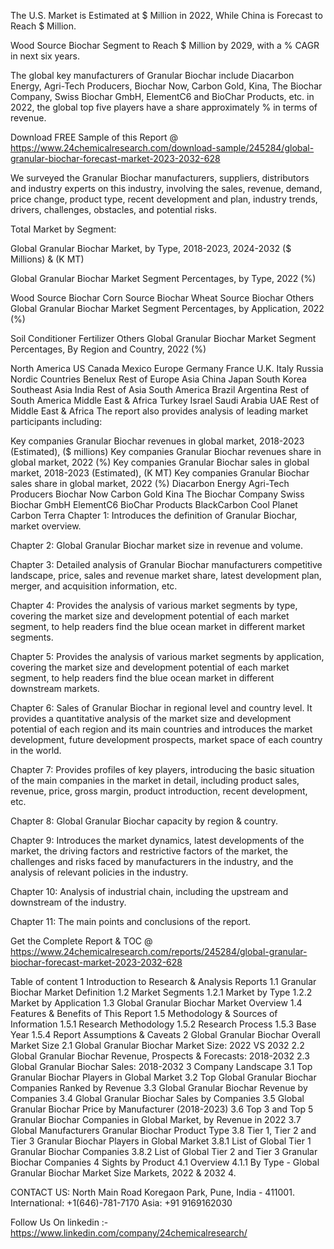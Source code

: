 The U.S. Market is Estimated at $ Million in 2022, While China is Forecast to Reach $ Million.

Wood Source Biochar Segment to Reach $ Million by 2029, with a % CAGR in next six years.

The global key manufacturers of Granular Biochar include Diacarbon Energy, Agri-Tech Producers, Biochar Now, Carbon Gold, Kina, The Biochar Company, Swiss Biochar GmbH, ElementC6 and BioChar Products, etc. in 2022, the global top five players have a share approximately % in terms of revenue.

Download FREE Sample of this Report @ https://www.24chemicalresearch.com/download-sample/245284/global-granular-biochar-forecast-market-2023-2032-628

We surveyed the Granular Biochar manufacturers, suppliers, distributors and industry experts on this industry, involving the sales, revenue, demand, price change, product type, recent development and plan, industry trends, drivers, challenges, obstacles, and potential risks.

Total Market by Segment:

Global Granular Biochar Market, by Type, 2018-2023, 2024-2032 ($ Millions) & (K MT)

Global Granular Biochar Market Segment Percentages, by Type, 2022 (%)

Wood Source Biochar
Corn Source Biochar
Wheat Source Biochar
Others
Global Granular Biochar Market Segment Percentages, by Application, 2022 (%)

Soil Conditioner
Fertilizer
Others
Global Granular Biochar Market Segment Percentages, By Region and Country, 2022 (%)

North America
US
Canada
Mexico
Europe
Germany
France
U.K.
Italy
Russia
Nordic Countries
Benelux
Rest of Europe
Asia
China
Japan
South Korea
Southeast Asia
India
Rest of Asia
South America
Brazil
Argentina
Rest of South America
Middle East & Africa
Turkey
Israel
Saudi Arabia
UAE
Rest of Middle East & Africa
The report also provides analysis of leading market participants including:

Key companies Granular Biochar revenues in global market, 2018-2023 (Estimated), ($ millions)
Key companies Granular Biochar revenues share in global market, 2022 (%)
Key companies Granular Biochar sales in global market, 2018-2023 (Estimated), (K MT)
Key companies Granular Biochar sales share in global market, 2022 (%)
Diacarbon Energy
Agri-Tech Producers
Biochar Now
Carbon Gold
Kina
The Biochar Company
Swiss Biochar GmbH
ElementC6
BioChar Products
BlackCarbon
Cool Planet
Carbon Terra
Chapter 1: Introduces the definition of Granular Biochar, market overview.

Chapter 2: Global Granular Biochar market size in revenue and volume.

Chapter 3: Detailed analysis of Granular Biochar manufacturers competitive landscape, price, sales and revenue market share, latest development plan, merger, and acquisition information, etc.

Chapter 4: Provides the analysis of various market segments by type, covering the market size and development potential of each market segment, to help readers find the blue ocean market in different market segments.

Chapter 5: Provides the analysis of various market segments by application, covering the market size and development potential of each market segment, to help readers find the blue ocean market in different downstream markets.

Chapter 6: Sales of Granular Biochar in regional level and country level. It provides a quantitative analysis of the market size and development potential of each region and its main countries and introduces the market development, future development prospects, market space of each country in the world.

Chapter 7: Provides profiles of key players, introducing the basic situation of the main companies in the market in detail, including product sales, revenue, price, gross margin, product introduction, recent development, etc.

Chapter 8: Global Granular Biochar capacity by region & country.

Chapter 9: Introduces the market dynamics, latest developments of the market, the driving factors and restrictive factors of the market, the challenges and risks faced by manufacturers in the industry, and the analysis of relevant policies in the industry.

Chapter 10: Analysis of industrial chain, including the upstream and downstream of the industry.

Chapter 11: The main points and conclusions of the report.

Get the Complete Report & TOC @ https://www.24chemicalresearch.com/reports/245284/global-granular-biochar-forecast-market-2023-2032-628

Table of content
1 Introduction to Research & Analysis Reports
1.1 Granular Biochar Market Definition
1.2 Market Segments
1.2.1 Market by Type
1.2.2 Market by Application
1.3 Global Granular Biochar Market Overview
1.4 Features & Benefits of This Report
1.5 Methodology & Sources of Information
1.5.1 Research Methodology
1.5.2 Research Process
1.5.3 Base Year
1.5.4 Report Assumptions & Caveats
2 Global Granular Biochar Overall Market Size
2.1 Global Granular Biochar Market Size: 2022 VS 2032
2.2 Global Granular Biochar Revenue, Prospects & Forecasts: 2018-2032
2.3 Global Granular Biochar Sales: 2018-2032
3 Company Landscape
3.1 Top Granular Biochar Players in Global Market
3.2 Top Global Granular Biochar Companies Ranked by Revenue
3.3 Global Granular Biochar Revenue by Companies
3.4 Global Granular Biochar Sales by Companies
3.5 Global Granular Biochar Price by Manufacturer (2018-2023)
3.6 Top 3 and Top 5 Granular Biochar Companies in Global Market, by Revenue in 2022
3.7 Global Manufacturers Granular Biochar Product Type
3.8 Tier 1, Tier 2 and Tier 3 Granular Biochar Players in Global Market
3.8.1 List of Global Tier 1 Granular Biochar Companies
3.8.2 List of Global Tier 2 and Tier 3 Granular Biochar Companies
4 Sights by Product
4.1 Overview
4.1.1 By Type - Global Granular Biochar Market Size Markets, 2022 & 2032
4.

CONTACT US:
North Main Road Koregaon Park, Pune, India - 411001.
International: +1(646)-781-7170
Asia: +91 9169162030

Follow Us On linkedin :- https://www.linkedin.com/company/24chemicalresearch/
